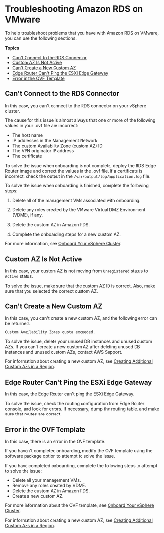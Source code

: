 # Troubleshooting Amazon RDS on VMware<a name="troubleshooting-rds-on-vmware"></a>

To help troubleshoot problems that you have with Amazon RDS on VMware, you can use the following sections\.

**Topics**
+ [Can't Connect to the RDS Connector](#troubleshooting-rds-on-vmware.connection)
+ [Custom AZ Is Not Active](#troubleshooting-rds-on-vmware.custom-az-not-active)
+ [Can't Create a New Custom AZ](#troubleshooting-rds-on-vmware.cannot-create-custom-az)
+ [Edge Router Can't Ping the ESXi Edge Gateway](#troubleshooting-rds-on-vmware.cannot-create-custom-az)
+ [Error in the OVF Template](#troubleshooting-rds-on-vmware.ovf-template-error)

## Can't Connect to the RDS Connector<a name="troubleshooting-rds-on-vmware.connection"></a>

In this case, you can't connect to the RDS connector on your vSphere cluster\.

The cause for this issue is almost always that one or more of the following values in your \.ovf file are incorrect:
+ The host name
+ IP addresses in the Management Network
+ The custom Availability Zone \(custom AZ\) ID
+ The VPN originator IP address
+ The certificate

To solve the issue when onboarding is not complete, deploy the RDS Edge Router image and correct the values in the \.ovf file\. If a certificate is incorrect, check the output in the `/var/output/log/application.log` file\.

To solve the issue when onboarding is finished, complete the following steps:

1. Delete all of the management VMs associated with onboarding\.

1. Delete any roles created by the VMware Virtual DMZ Environment \(VDME\), if any\.

1. Delete the custom AZ in Amazon RDS\.

1. Complete the onboarding steps for a new custom AZ\.

For more information, see [Onboard Your vSphere Cluster](getting-started-with-rds-on-vmware.onboard.md)\.

## Custom AZ Is Not Active<a name="troubleshooting-rds-on-vmware.custom-az-not-active"></a>

In this case, your custom AZ is not moving from `Unregistered` status to `Active` status\.

To solve the issue, make sure that the custom AZ ID is correct\. Also, make sure that you selected the correct custom AZ\.

## Can't Create a New Custom AZ<a name="troubleshooting-rds-on-vmware.cannot-create-custom-az"></a>

In this case, you can't create a new custom AZ, and the following error can be returned\.

```
Custom Availability Zones quota exceeded.
```

To solve the issue, delete your unused DB instances and unused custom AZs\. If you can't create a new custom AZ after deleting unused DB instances and unused custom AZs, contact AWS Support\.

For information about creating a new custom AZ, see [Creating Additional Custom AZs in a Region](creating-a-custom-az.md)\.

## Edge Router Can't Ping the ESXi Edge Gateway<a name="troubleshooting-rds-on-vmware.cannot-create-custom-az"></a>

In this case, the Edge Router can't ping the ESXi Edge Gateway\.

To solve the issue, check the routing configuration from Edge Router console, and look for errors\. If necessary, dump the routing table, and make sure that routes are correct\.

## Error in the OVF Template<a name="troubleshooting-rds-on-vmware.ovf-template-error"></a>

In this case, there is an error in the OVF template\.

If you haven't completed onboarding, modify the OVF template using the software package option to attempt to solve the issue\.

If you have completed onboarding, complete the following steps to attempt to solve the issue:
+ Delete all your management VMs\.
+ Remove any roles created by VDME\.
+ Delete the custom AZ in Amazon RDS\.
+ Create a new custom AZ\.

For more information about the OVF template, see [Onboard Your vSphere Cluster](getting-started-with-rds-on-vmware.onboard.md)\.

For information about creating a new custom AZ, see [Creating Additional Custom AZs in a Region](creating-a-custom-az.md)\.
